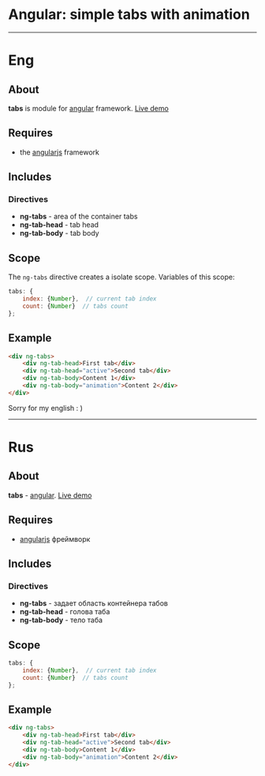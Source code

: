 ﻿# Angular: simple tabs with animation

---

# Eng

## About

**tabs** is module for [angular](http://angularjs.org/) framework. [Live demo](http://nervgh.github.io/pages/angular-tabs/)

## Requires

- the [angularjs](https://github.com/angular/angular.js) framework

## Includes

### Directives

- **ng-tabs** - area of ​​the container tabs
- **ng-tab-head** - tab head
- **ng-tab-body** - tab body

## Scope

The `ng-tabs` directive creates a isolate scope. Variables of this scope:
```javascript
tabs: {
    index: {Number},  // current tab index
    count: {Number}  // tabs count
};
```

## Example

```html
<div ng-tabs>
    <div ng-tab-head>First tab</div>
    <div ng-tab-head="active">Second tab</div>
    <div ng-tab-body>Content 1</div>
    <div ng-tab-body="animation">Content 2</div>
</div>
```

Sorry for my english : )

---

# Rus

## About

**tabs** - [angular](http://angularjs.org/). [Live demo](http://nervgh.github.io/pages/angular-tabs/)

## Requires

- [angularjs](https://github.com/angular/angular.js) фреймворк

## Includes

### Directives

- **ng-tabs** - задает область контейнера табов
- **ng-tab-head** - голова таба
- **ng-tab-body** - тело таба

## Scope

```javascript
tabs: {
    index: {Number},  // current tab index
    count: {Number}  // tabs count
};
```

## Example

```html
<div ng-tabs>
    <div ng-tab-head>First tab</div>
    <div ng-tab-head="active">Second tab</div>
    <div ng-tab-body>Content 1</div>
    <div ng-tab-body="animation">Content 2</div>
</div>
```
